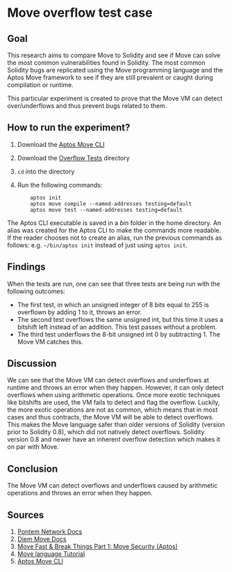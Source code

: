 # Move overflow test case

## Goal 
This research aims to compare Move to Solidity and see if Move can solve the most common vulnerabilities found in Solidity. The most common Solidity bugs are replicated using the Move programming language and the Aptos Move framework to see if they are still prevalent or caught during compilation or runtime.

This particular experiment is created to prove that the Move VM can detect over/underflows and thus prevent bugs related to them.

## How to run the experiment?
1. Download the [Aptos Move CLI](https://aptos.dev/cli-tools/aptos-cli-tool/install-aptos-cli/)
2. Download the [Overflow Tests](../Overflow_tests/) directory
3. <code>cd</code> into the directory
4. Run the following commands:

    ```
        aptos init
        aptos move compile --named-addresses testing=default
        aptos move test --named-addresses testing=default
    ```

The Aptos CLI executable is saved in a *bin* folder in the home directory. An alias was created for the Aptos CLI to make the commands more readable. If the reader chooses not to create an alias, run the previous commands as follows: e.g. <code>~/bin/aptos init</code> instead of just using <code>aptos init</code>.

## Findings
When the tests are run, one can see that three tests are being run with the following outcomes:
- The first test, in which an unsigned integer of 8 bits equal to 255 is overflown by adding 1 to it, throws an error.
- The second test overflows the same unsigned int, but this time it uses a bitshift left instead of an addition. This test passes without a problem.
- The third test underflows the 8-bit unsigned int 0 by subtracting 1. The Move VM catches this.

## Discussion
We can see that the Move VM can detect overflows and underflows at runtime and throws an error when they happen. However, it can only detect overflows when using arithmetic operations. Once more exotic techniques like bitshifts are used, the VM fails to detect and flag the overflow. Luckily, the more exotic operations are not as common, which means that in most cases and thus contracts, the Move VM will be able to detect overflows. This makes the Move language safer than older versions of Solidity (version prior to Solidity 0.8), which did not natively detect overflows. Solidity version 0.8 and newer have an inherent overflow detection which makes it on par with Move. 

## Conclusion
The Move VM can detect overflows and underflows caused by arithmetic operations and throws an error when they happen.

## Sources
1. [Pontem Network Docs](https://docs.pontem.network/02.-move-language/lang)
2. [Diem Move Docs](https://diem.github.io/move/introduction.html)
3. [Move Fast & Break Things Part 1: Move Security (Aptos)](https://www.zellic.io/blog/move-fast-and-break-things-pt-1)
4. [Move language Tutorial](https://github.com/move-language/move/tree/main/language/documentation/tutorial)
5. [Aptos Move CLI](https://aptos.dev/cli-tools/aptos-cli-tool/install-aptos-cli/)